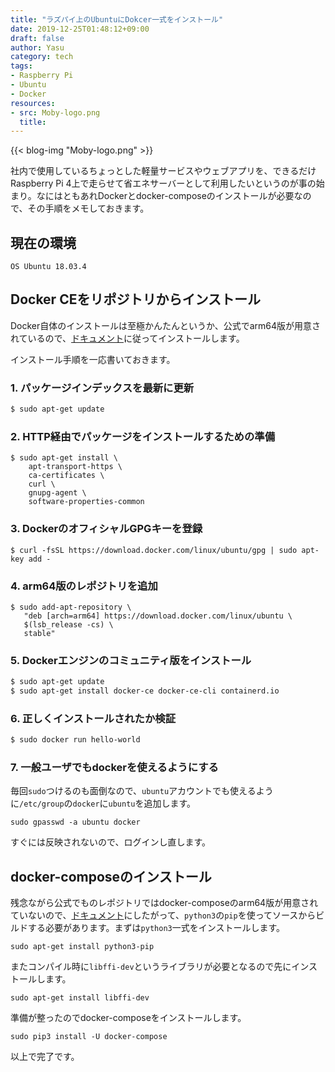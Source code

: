 ```yaml
---
title: "ラズパイ上のUbuntuにDokcer一式をインストール"
date: 2019-12-25T01:48:12+09:00
draft: false
author: Yasu
category: tech
tags:
- Raspberry Pi
- Ubuntu
- Docker
resources:
- src: Moby-logo.png
  title: 
---
```

{{< blog-img "Moby-logo.png" >}}

社内で使用しているちょっとした軽量サービスやウェブアプリを、できるだけRaspberry Pi 4上で走らせて省エネサーバーとして利用したいというのが事の始まり。なにはともあれDockerとdocker-composeのインストールが必要なので、その手順をメモしておきます。

## 現在の環境

```
OS Ubuntu 18.03.4
```

## Docker CEをリポジトリからインストール

Docker自体のインストールは至極かんたんというか、公式でarm64版が用意されているので、[ドキュメント](https://docs.docker.com/install/linux/docker-ce/ubuntu/)に従ってインストールします。

インストール手順を一応書いておきます。

### 1. パッケージインデックスを最新に更新

```bash
$ sudo apt-get update
```

### 2. HTTP経由でパッケージをインストールするための準備

```
$ sudo apt-get install \
    apt-transport-https \
    ca-certificates \
    curl \
    gnupg-agent \
    software-properties-common
```

### 3. DockerのオフィシャルGPGキーを登録

```
$ curl -fsSL https://download.docker.com/linux/ubuntu/gpg | sudo apt-key add -
```

### 4. arm64版のレポジトリを追加

```
$ sudo add-apt-repository \
   "deb [arch=arm64] https://download.docker.com/linux/ubuntu \
   $(lsb_release -cs) \
   stable"
```

### 5. Dockerエンジンのコミュニティ版をインストール

```bash
$ sudo apt-get update
$ sudo apt-get install docker-ce docker-ce-cli containerd.io
```

### 6. 正しくインストールされたか検証

```bash
$ sudo docker run hello-world
```

### 7. 一般ユーザでもdockerを使えるようにする

毎回`sudo`つけるのも面倒なので、`ubuntu`アカウントでも使えるように`/etc/group`の`docker`に`ubuntu`を追加します。

```
sudo gpasswd -a ubuntu docker
```

すぐには反映されないので、ログインし直します。

## docker-composeのインストール

残念ながら公式でものレポジトリではdocker-composeのarm64版が用意されていないので、[ドキュメント](https://docs.docker.com/compose/install/#install-using-pip)にしたがって、`python3`の`pip`を使ってソースからビルドする必要があります。まずは`python3`一式をインストールします。

```
sudo apt-get install python3-pip
```

またコンパイル時に`libffi-dev`というライブラリが必要となるので先にインストールします。

```
sudo apt-get install libffi-dev
```

準備が整ったのでdocker-composeをインストールします。

```
sudo pip3 install -U docker-compose
```

以上で完了です。